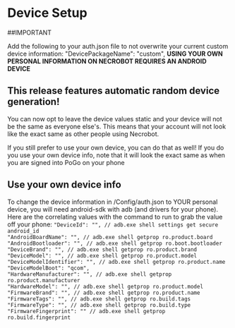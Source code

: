 # Device Setup

##IMPORTANT

Add the following to your auth.json file to not overwrite your current custom device information: "DevicePackageName": "custom", **USING YOUR OWN PERSONAL INFORMATION ON NECROBOT REQUIRES AN ANDROID DEVICE**

## This release features automatic random device generation!

You can now opt to leave the device values static and your device will not be the same as everyone else's. This means that your account will not look like the exact same as other people using Necrobot.

If you still prefer to use your own device, you can do that as well! If you do you use your own device info, note that it will look the exact same as when you are signed into PoGo on your phone

## Use your own device info

To change the device information in /Config/auth.json to YOUR personal device, you will need android-sdk with adb (and drivers for your phone). Here are the correlating values with the command to run to grab the value off your phone:
`"DeviceId": "", // adb.exe shell settings get secure android_id`   
`"AndroidBoardName": "", // adb.exe shell getprop ro.product.board`   
`"AndroidBootloader": "", // adb.exe shell getprop ro.boot.bootloader`   
`"DeviceBrand": "", // adb.exe shell getprop ro.product.brand`   
`"DeviceModel": "", // adb.exe shell getprop ro.product.model`   
`"DeviceModelIdentifier": "", // adb.exe shell getprop ro.product.name`   
`"DeviceModelBoot": "qcom",`   
`"HardwareManufacturer": "", // adb.exe shell getprop ro.product.manufacturer`   
`"HardwareModel": "", // adb.exe shell getprop ro.product.model`   
`"FirmwareBrand": "", // adb.exe shell getprop ro.product.name`   
`"FirmwareTags": "", // adb.exe shell getprop ro.build.tags`   
`"FirmwareType": "", // adb.exe shell getprop ro.build.type`   
`"FirmwareFingerprint": "" // adb.exe shell getprop ro.build.fingerprint`   

